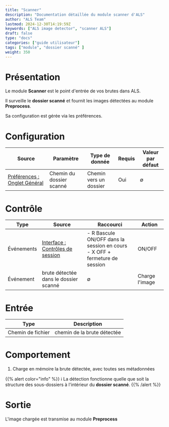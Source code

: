 ```yaml
---
title: "Scanner"
description: "Documentation détaillée du module scanner d'ALS"
author: "ALS Team"
lastmod: 2024-12-30T14:19:59Z
keywords: ["ALS image detector", "scanner ALS"]
draft: false
type: "docs"
categories: ["guide utilisateur"] 
tags: ["module", "dossier scanné" ]
weight: 350
---
```


# Présentation

Le module **Scanner** est le point d'entrée de vos brutes dans ALS.

Il surveille le **dossier scanné** et fournit les images détectées au module **Preprocess**.

Sa configuration est gérée via les préférences.

# Configuration

| Source                                                                            | Paramètre                | Type de donnée           | Requis | Valeur par défaut |
|-----------------------------------------------------------------------------------|--------------------------|---------------------------| ------- | --------------- |
| [Préférences : Onglet Général](../../user-guide/preferences/general/#scan-folder) | Chemin du dossier scanné | Chemin vers un dossier | Oui     | ∅              |  


# Contrôle

| Type   | Source                                                                   | Raccourci                                                                                                                                      | Action      |
|--------|--------------------------------------------------------------------------|------------------------------------------------------------------------------------------------------------------------------------------------|-------------|
| Événements | [Interface : Contrôles de session](../../user-guide/ui/controls/#session-controls) | - <span class="als-ks">R</span> Bascule ON/OFF dans la session en cours<br> - <span class="als-ks">X</span> OFF + fermeture de session | ON/OFF      |
| Événement  | brute détectée dans le dossier scanné                                   | ∅                                                                                                                                              | Charge l'image  |

# Entrée

| Type              | Description                 |
|-------------------|-----------------------------|
| Chemin de fichier | chemin de la brute détectée |


# Comportement

1. Charge en mémoire la brute détectée, avec toutes ses métadonnées

{{% alert color="info" %}}
ℹ️ La détection fonctionne quelle que soit la structure des sous-dossiers à l'intérieur du **dossier scanné**.
{{% /alert %}}

# Sortie

L'image chargée est transmise au module **Preprocess** 